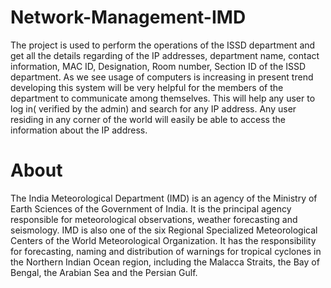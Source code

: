 # Network-Management-IMD
The project is used to perform the operations of the ISSD department and get all the details
regarding of the IP addresses, department name, contact information, MAC ID, Designation,
Room number, Section ID of the ISSD department. As we see usage of computers is increasing in
present trend developing this system will be very helpful for the members of the department to
communicate among themselves. This will help any user to log in( verified by the admin) and
search for any IP address. Any user residing in any corner of the world will easily be able to access
the information about the IP address.
# About
The India Meteorological Department (IMD) is an agency of the Ministry of Earth Sciences of the
Government of India. It is the principal agency responsible for meteorological observations,
weather forecasting and seismology. IMD is also one of the six Regional Specialized
Meteorological Centers of the World Meteorological Organization. It has the responsibility for
forecasting, naming and distribution of warnings for tropical cyclones in the Northern Indian
Ocean region, including the Malacca Straits, the Bay of Bengal, the Arabian Sea and the Persian
Gulf.



